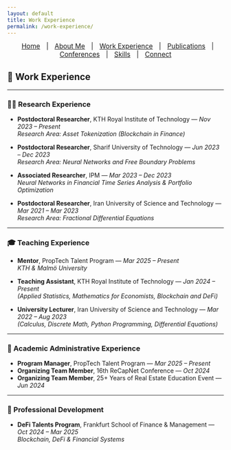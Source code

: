 ```yaml
---
layout: default
title: Work Experience
permalink: /work-experience/
---
```


<nav style="text-align:center; font-size: 1.1em; margin-bottom: 20px;">
  <a href="/" style="margin: 0 10px;">Home</a> |
  <a href="/about" style="margin: 0 10px;">About Me</a> |
  <a href="/work" style="margin: 0 10px;">Work Experience</a> |
  <a href="/publications" style="margin: 0 10px;">Publications</a> |
  <a href="/talks" style="margin: 0 10px;">Conferences</a> |
  <a href="/skills" style="margin: 0 10px;">Skills</a> |
  <a href="/contact" style="margin: 0 10px;">Connect</a>
</nav>

## 💼 Work Experience

---

### 🧑‍🔬 Research Experience
- **Postdoctoral Researcher**, KTH Royal Institute of Technology — *Nov 2023 – Present*  
  *Research Area: Asset Tokenization (Blockchain in Finance)*

- **Postdoctoral Researcher**, Sharif University of Technology — *Jun 2023 – Dec 2023*  
  *Research Area: Neural Networks and Free Boundary Problems*

- **Associated Researcher**, IPM — *Mar 2023 – Dec 2023*  
  *Neural Networks in Financial Time Series Analysis & Portfolio Optimization*

- **Postdoctoral Researcher**, Iran University of Science and Technology — *Mar 2021 – Mar 2023*  
  *Research Area: Fractional Differential Equations*

---

### 🎓 Teaching Experience
- **Mentor**, PropTech Talent Program — *Mar 2025 – Present*  
  *KTH & Malmö University*

- **Teaching Assistant**, KTH Royal Institute of Technology — *Jan 2024 – Present*  
  *(Applied Statistics, Mathematics for Economists, Blockchain and DeFi)*

- **University Lecturer**, Iran University of Science and Technology — *Mar 2022 – Aug 2023*  
  *(Calculus, Discrete Math, Python Programming, Differential Equations)*

---

### 🏢 Academic Administrative Experience
- **Program Manager**, PropTech Talent Program — *Mar 2025 – Present*  
- **Organizing Team Member**, 16th ReCapNet Conference — *Oct 2024*  
- **Organizing Team Member**, 25+ Years of Real Estate Education Event — *Jun 2024*

---

### 🚀 Professional Development
- **DeFi Talents Program**, Frankfurt School of Finance & Management — *Oct 2024 – Mar 2025*  
  *Blockchain, DeFi & Financial Systems*

